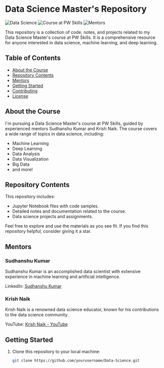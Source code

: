 # Data Science Master's Repository

![Data Science](https://img.shields.io/badge/Data%20Science-Master's-blue)
![Course at PW Skills](https://img.shields.io/badge/Course-PW%20Skills-red)
![Mentors](https://img.shields.io/badge/Mentors-Sudhanshu%20Kumar%20%7C%20Krish%20Naik-brightgreen)

This repository is a collection of code, notes, and projects related to my Data Science Master's course at PW Skills. It is a comprehensive resource for anyone interested in data science, machine learning, and deep learning.

## Table of Contents

- [About the Course](#about-the-course)
- [Repository Contents](#repository-contents)
- [Mentors](#mentors)
- [Getting Started](#getting-started)
- [Contributing](#contributing)
- [License](#license)

## About the Course

I'm pursuing a Data Science Master's course at PW Skills, guided by experienced mentors Sudhanshu Kumar and Krish Naik. The course covers a wide range of topics in data science, including:

- Machine Learning
- Deep Learning
- Data Analysis
- Data Visualization
- Big Data
- and more!

## Repository Contents

This repository includes:

- Jupyter Notebook files with code samples.
- Detailed notes and documentation related to the course.
- Data science projects and assignments.

Feel free to explore and use the materials as you see fit. If you find this repository helpful, consider giving it a star.

## Mentors

### Sudhanshu Kumar

Sudhanshu Kumar is an accomplished data scientist with extensive experience in machine learning and artificial intelligence.

LinkedIn: [Sudhanshu Kumar](https://www.linkedin.com/in/sudhanshukumar/)

### Krish Naik

Krish Naik is a renowned data science educator, known for his contributions to the data science community.

YouTube: [Krish Naik - YouTube](https://www.youtube.com/user/krishnaik06)

## Getting Started

1. Clone this repository to your local machine:

   ```bash
   git clone https://github.com/yourusername/Data-Science.git

 
